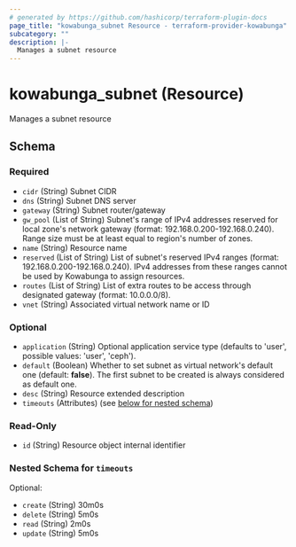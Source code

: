 ```yaml
---
# generated by https://github.com/hashicorp/terraform-plugin-docs
page_title: "kowabunga_subnet Resource - terraform-provider-kowabunga"
subcategory: ""
description: |-
  Manages a subnet resource
---
```


# kowabunga_subnet (Resource)

Manages a subnet resource



<!-- schema generated by tfplugindocs -->
## Schema

### Required

- `cidr` (String) Subnet CIDR
- `dns` (String) Subnet DNS server
- `gateway` (String) Subnet router/gateway
- `gw_pool` (List of String) Subnet's range of IPv4 addresses reserved for local zone's network gateway (format: 192.168.0.200-192.168.0.240). Range size must be at least equal to region's number of zones.
- `name` (String) Resource name
- `reserved` (List of String) List of subnet's reserved IPv4 ranges (format: 192.168.0.200-192.168.0.240). IPv4 addresses from these ranges cannot be used by Kowabunga to assign resources.
- `routes` (List of String) List of extra routes to be access through designated gateway (format: 10.0.0.0/8).
- `vnet` (String) Associated virtual network name or ID

### Optional

- `application` (String) Optional application service type (defaults to 'user', possible values: 'user', 'ceph').
- `default` (Boolean) Whether to set subnet as virtual network's default one (default: **false**). The first subnet to be created is always considered as default one.
- `desc` (String) Resource extended description
- `timeouts` (Attributes) (see [below for nested schema](#nestedatt--timeouts))

### Read-Only

- `id` (String) Resource object internal identifier

<a id="nestedatt--timeouts"></a>
### Nested Schema for `timeouts`

Optional:

- `create` (String) 30m0s
- `delete` (String) 5m0s
- `read` (String) 2m0s
- `update` (String) 5m0s
